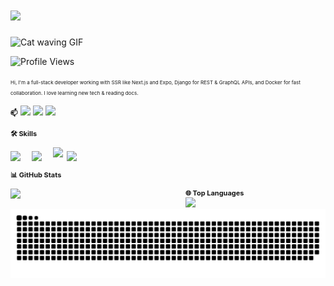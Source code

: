 <h1>
  <img src="https://readme-typing-svg.herokuapp.com/?font=Righteous&size=24&center=false&vCenter=true&width=400&height=40&duration=4000&lines=Hi+There!+👋;+I'm+Melanie+Abalde!" />
</h1>

<img src="https://media0.giphy.com/media/NgurY1o4z080Jfoyzw/giphy.gif?cid=6c09b952g4ubiv1590jpcedb33d6dqvb6kduerb0valgfyr6&ep=v1_stickers_search&rid=giphy.gif&ct=s" alt="Cat waving GIF" width="130" height="130" />
<p><img src="https://komarev.com/ghpvc/?username=Araanna&color=blue" alt="Profile Views" width="100" /></p>

<span style="font-size: 8px">
Hi, I'm a full-stack developer working with SSR like Next.js and Expo, Django for REST & GraphQL APIs, and Docker for fast collaboration. I love learning new tech & reading docs.
</span>

<span style="font-size: 11px"><strong>📫</strong></span>
<a href="https://www.instagram.com/_melkyway/" target="_blank"><img src="https://img.shields.io/badge/Insta-gray?style=flat-square&logo=instagram&logoColor=white" height="18" /></a>
<a href="mailto:melanieabalde0@gmail.com" target="_blank"><img src="https://img.shields.io/badge/Gmail-gray?style=flat-square&logo=gmail&logoColor=white" height="18" /></a>
<a href="https://www.linkedin.com/in/melanie-ladrillo-abalde-7283b8299/" target="_blank"><img src="https://img.shields.io/badge/LinkedIn-gray?style=flat-square&logo=linkedin&logoColor=white" height="18" /></a>

<p style="font-size: 11px; margin-top: 4px;"><strong>🛠️ Skills</strong></p>
<div style="display: flex; gap: 6px; align-items: center;">
  <img src="https://skillicons.dev/icons?i=nextjs" width="28" />
  <img src="https://skillicons.dev/icons?i=docker" width="28" />
  <img src="https://img.shields.io/badge/DRF-gray?style=flat-square&logo=django&logoColor=white" height="28" />
  <img src="https://skillicons.dev/icons?i=typescript" width="28" />
</div>

<p style="font-size: 11px; margin-top: 8px;"><strong>📊 GitHub Stats</strong></p>
<div style="display: flex; gap: 10px; flex-wrap: wrap;">
  <img src="https://github-readme-stats.vercel.app/api?username=Araanna&show_icons=true&theme=radical&hide_title=true&hide_border=true&hide_rank=false&count_private=true" width="270" />
  <div>
    <p style="font-size: 11px; margin: 0;"><strong>🌐 Top Languages</strong></p>
    <img src="https://github-readme-stats.vercel.app/api/top-langs/?username=Araanna&layout=compact&theme=radical&hide_border=true" width="200" />
  </div>
</div>

<img alt="snake eating my contributions" src="https://raw.githubusercontent.com/salesp07/salesp07/output/github-contribution-grid-snake.svg" />
